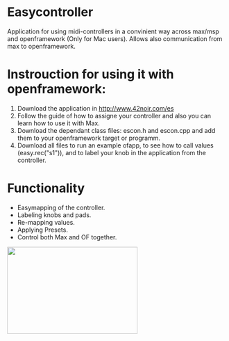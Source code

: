 # Easycontroller
Application for using midi-controllers in a convinient way across max/msp and openframework (Only for Mac users). Allows also communication from max to openframework. 

# Instrouction for using it with openframework:

   1. Download the application in
 <a href="http://www.42noir.com/es">http://www.42noir.com/es</a>
   2. Follow the guide of how to assigne your controller and also you can learn how to use it with Max. 
   3. Download the dependant class files: escon.h and escon.cpp and add them to your openframework target or programm.
   4. Download all files to run an example ofapp, to see how to call values (easy.rec("s1")), and to label your knob in the application from the controller.

# Functionality
* Easymapping of the controller.
* Labeling knobs and pads.
* Re-mapping values.
* Applying Presets.
* Control both Max and OF together.

<a href="url"><img src="http://42noir.com/wp-content/uploads/2016/12/3-screenshot@2x-1.png" align="left" height="200" width="300" ></a>






